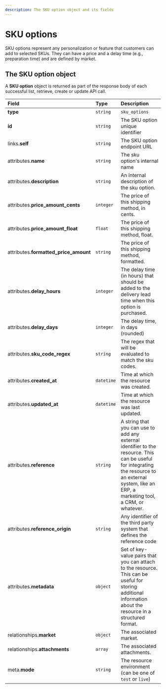 ```yaml
---
description: The SKU option object and its fields
---
```


# SKU options

SKU options represent any personalization or feature that customers can add to selected SKUs. They can have a price and a delay time \(e.g., preparation time\) and are defined by market.

## The SKU option object

A **SKU option** object is returned as part of the response body of each successful list, retrieve, create or update API call.

| Field | Type | Description |
| :--- | :--- | :--- |
| **type** | `string` | `sku_options` |
| **id** | `string` | The SKU option unique identifier |
| links.**self** | `string` | The SKU option endpoint URL |
| attributes.**name** | `string` | The sku option's internal name |
| attributes.**description** | `string` | An internal description of the sku option. |
| attributes.**price\_amount\_cents** | `integer` | The price of this shipping method, in cents. |
| attributes.**price\_amount\_float** | `float` | The price of this shipping method, float. |
| attributes.**formatted\_price\_amount** | `string` | The price of this shipping method, formatted. |
| attributes.**delay\_hours** | `integer` | The delay time \(in hours\) that should be added to the delivery lead time when this option is purchased. |
| attributes.**delay\_days** | `integer` | The delay time, in days \(rounded\) |
| attributes.**sku\_code\_regex** | `string` | The regex that will be evaluated to match the sku codes. |
| attributes.**created\_at** | `datetime` | Time at which the resource was created. |
| attributes.**updated\_at** | `datetime` | Time at which the resource was last updated. |
| attributes.**reference** | `string` | A string that you can use to add any external identifier to the resource. This can be useful for integrating the resource to an external system, like an ERP, a marketing tool, a CRM, or whatever. |
| attributes.**reference\_origin** | `string` | Any identifier of the third party system that defines the reference code |
| attributes.**metadata** | `object` | Set of key-value pairs that you can attach to the resource. This can be useful for storing additional information about the resource in a structured format. |
| relationships.**market** | `object` | The associated market. |
| relationships.**attachments** | `array` | The associated attachments. |
| meta.**mode** | `string` | The resource environment \(can be one of `test` or `live`\) |

